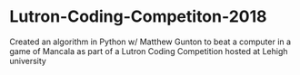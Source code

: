 # Lutron-Coding-Competiton-2018
Created an algorithm in Python w/ Matthew Gunton to beat a computer in a game of Mancala as part of a Lutron Coding Competition hosted at Lehigh university 
